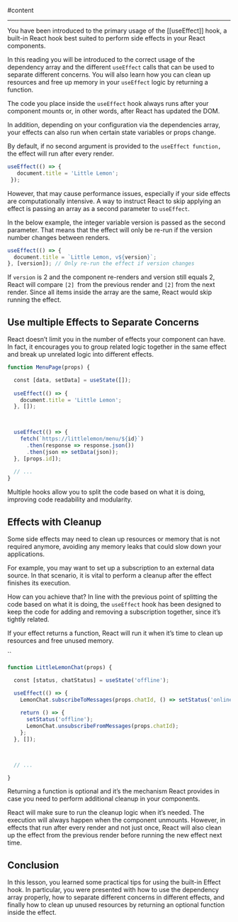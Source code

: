 #content 
___

You have been introduced to the primary usage of the [[useEffect]] hook, a built-in React hook best suited to perform side effects in your React components.

In this reading you will be introduced to the correct usage of the dependency array and the different ``useEffect`` calls that can be used to separate different concerns. You will also learn how you can clean up resources and free up memory in your ``useEffect`` logic by returning a function.

The code you place inside the ``useEffect`` hook always runs after your component mounts or, in other words, after React has updated the DOM.

In addition, depending on your configuration via the dependencies array, your effects can also run when certain state variables or props change. 

By default, if no second argument is provided to the ``useEffect function,`` the effect will run after every render.

```jsx
useEffect(() => { 
   document.title = 'Little Lemon';
 });
```

However, that may cause performance issues, especially if your side effects are computationally intensive. A way to instruct React to skip applying an effect is passing an array as a second parameter to ``useEffect``.

In the below example, the integer variable version is passed as the second parameter. That means that the effect will only be re-run if the version number changes between renders.

``` jsx
useEffect(() => { 
  document.title = `Little Lemon, v${version}`;
}, [version]); // Only re-run the effect if version changes
```

If ``version`` is 2 and the component re-renders and version still equals 2, React will compare ``[2] ``from the previous render and ``[2]`` from the next render. Since all items inside the array are the same, React would skip running the effect.

## **Use multiple Effects to Separate Concerns**

React doesn’t limit you in the number of effects your component can have. In fact, it encourages you to group related logic together in the same effect and break up unrelated logic into different effects.
``` jsx
function MenuPage(props) { 

  const [data, setData] = useState([]); 
  
  useEffect(() => { 
    document.title = 'Little Lemon'; 
  }, []); 

  

  useEffect(() => { 
    fetch(`https://littlelemon/menu/${id}`) 
      .then(response => response.json()) 
      .then(json => setData(json)); 
  }, [props.id]); 
  
  // ... 
}
```

Multiple hooks allow you to split the code based on what it is doing, improving code readability and modularity.

## **Effects with Cleanup**

Some side effects may need to clean up resources or memory that is not required anymore, avoiding any memory leaks that could slow down your applications.

For example, you may want to set up a subscription to an external data source. In that scenario, it is vital to perform a cleanup after the effect finishes its execution.

How can you achieve that? In line with the previous point of splitting the code based on what it is doing, the ``useEffect`` hook has been designed to keep the code for adding and removing a subscription together, since it’s tightly related. 

If your effect returns a function, React will run it when it’s time to clean up resources and free unused memory.

``
```jsx
function LittleLemonChat(props) { 

  const [status, chatStatus] = useState('offline'); 

  useEffect(() => { 
    LemonChat.subscribeToMessages(props.chatId, () => setStatus('online')) 
    
    return () => { 
      setStatus('offline'); 
      LemonChat.unsubscribeFromMessages(props.chatId); 
    };
  }, []); 

  

  // ... 

}
```

Returning a function is optional and it’s the mechanism React provides in case you need to perform additional cleanup in your components.

React will make sure to run the cleanup logic when it’s needed. The execution will always happen when the component unmounts. However, in effects that run after every render and not just once, React will also clean up the effect from the previous render before running the new effect next time.

## Conclusion

In this lesson, you learned some practical tips for using the built-in Effect hook. In particular, you were presented with how to use the dependency array properly, how to separate different concerns in different effects, and finally how to clean up unused resources by returning an optional function inside the effect.